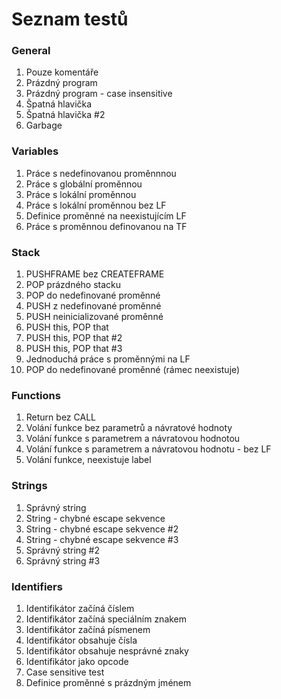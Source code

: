 # Seznam testů

### General
1. Pouze komentáře
2. Prázdný program
3. Prázdný program - case insensitive
4. Špatná hlavička
5. Špatná hlavička #2
6. Garbage

### Variables
1. Práce s nedefinovanou proměnnnou
2. Práce s globální proměnnou
3. Práce s lokální proměnnou
4. Práce s lokální proměnnou bez LF
5. Definice proměnné na neexistujícím LF
6. Práce s proměnnou definovanou na TF

### Stack
1. PUSHFRAME bez CREATEFRAME
2. POP prázdného stacku
3. POP do nedefinované proměnné
4. PUSH z nedefinované proměnné
5. PUSH neinicializované proměnné
6. PUSH this, POP that
7. PUSH this, POP that #2
8. PUSH this, POP that #3
9. Jednoduchá práce s proměnnými na LF
10. POP do nedefinované proměnné (rámec neexistuje)

### Functions
1. Return bez CALL
2. Volání funkce bez parametrů a návratové hodnoty
3. Volání funkce s parametrem a návratovou hodnotou
4. Volání funkce s parametrem a návratovou hodnotu - bez LF
5. Volání funkce, neexistuje label

### Strings
1. Správný string
2. String - chybné escape sekvence
3. String - chybné escape sekvence #2
4. String - chybné escape sekvence #3
5. Správný string #2
6. Správný string #3

### Identifiers
1. Identifikátor začíná číslem
2. Identifikátor začíná speciálním znakem
3. Identifikátor začíná písmenem
4. Identifikátor obsahuje čísla
5. Identifikátor obsahuje nesprávné znaky
6. Identifikátor jako opcode
7. Case sensitive test
8. Definice proměnné s prázdným jménem
